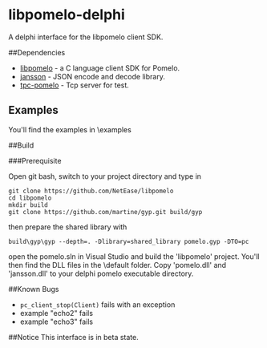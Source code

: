 libpomelo-delphi
================

A delphi interface for the libpomelo client SDK.

##Dependencies

* [libpomelo](https://github.com/NetEase/libpomelo) - a C language client SDK for Pomelo.
* [jansson](https://github.com/akheron/jansson) - JSON encode and decode library.
* [tpc-pomelo](https://github.com/changchang/tcp-pomelo) - Tcp server for test.

 
## Examples

You'll find the examples in \examples

##Build

###Prerequisite

Open git bash, switch to your project directory and type in

```
git clone https://github.com/NetEase/libpomelo
cd libpomelo
mkdir build
git clone https://github.com/martine/gyp.git build/gyp
```    

then prepare the shared library with

```
build\gyp\gyp --depth=. -Dlibrary=shared_library pomelo.gyp -DTO=pc
``` 

open the pomelo.sln in Visual Studio and build the 'libpomelo' project. You'll then find the DLL files in the \default folder. Copy 'pomelo.dll' and 'jansson.dll' to your delphi pomelo executable directory.

##Known Bugs
* ```pc_client_stop(Client)``` fails with an exception
* example "echo2" fails
* example "echo3" fails

##Notice
This interface is in beta state.